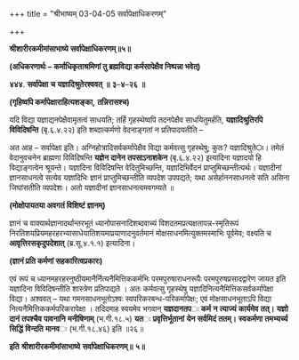 +++
title = "श्रीभाष्यम् 03-04-05 सर्वापेक्षाधिकरणम्"

+++
<div claऽऽ="elementor-widget-container">

**श्रीशारीरकमीमांसाभाष्ये** **सर्वापेक्षाधिकरणम्॥५॥**

**(अधिकरणार्थः – कर्माधिकृताश्रमिणां तु ब्रह्मविद्या कर्मसापेक्षैव निष्पन्ना भवेत्)**

**४४४**. **सर्वापेक्षा** **च** **यज्ञादिश्रुतेरश्ववत्** **॥** **३**–**४**–**२६** **॥**

**(गृहिष्वपि कर्मापेक्षाराहित्यशङ्का,** **तन्निरासश्च)**

यदि विद्या यज्ञाद्यनपेक्षैवामृतत्वं साधयति; तर्हि गृहस्थेष्वपि तदनपेक्षैव साधयितुमर्हति, **यज्ञादिश्रुतिरपि** **विविदिषन्ति** (बृ.६.४.२२) इति शब्दात्कर्मणो वेदनाङ्गतां न प्रतिपादयतीति –

अत आह – सर्वापेक्षा इति। अग्निहोत्रादिसर्वकर्मापेक्षैव विद्या कर्मवत्सु गृहस्थेषु; कुतः? यज्ञादिश्रुते**ः**। तमेतं वेदानुवचनेन ब्राह्मणा विविदिषन्ति **यज्ञेन** **दानेन** **तपसाऽनाशकेन** (बृ.६.४.२२) इत्यादिना यज्ञादयो हि विद्याङ्गत्वेन श्रूयन्ते। यज्ञादिना विविदिषन्ति वेदितुमिच्छन्ति, यज्ञादिभिर्वेदनं प्राप्तुमिच्छन्तीत्यर्थः। यज्ञादीनां ज्ञानसाधनत्वे सत्येव यज्ञादिभिः ज्ञानं प्राप्तुमिच्छन्तीति व्यपदेश उपपद्यते; यथा असेर्हाननसाधनत्वे सति असिना जिघांसतीति व्यपदेशः। अतो यज्ञादीनां ज्ञानसाधनत्वमवगम्यते ॥

**(मोक्षोपायतया अवगतं विशिष्टं ज्ञानम्)**

ज्ञानं च वाक्यार्थज्ञानादर्थान्तरभूतं ध्यानोपासनादिशब्दवाच्यं विशदतमप्रत्यक्षतापन्न-स्मृतिरूपं निरतिशयप्रियमहरहरभ्यासाधेयातिशयमाप्रयाणादनुवर्तमानं मोक्षसाधनमित्युक्तमस्माभिः पूर्वमेव; वक्ष्यति च **आवृत्तिरसकृदुपदेशात्** (ब्र.सू.४.१.१) इत्यादिना।

**(ज्ञानं प्रति कर्मणां सहकारित्वप्रकारः)**

एवं रूपं च ध्यानमहरहरनुष्ठीयमानैर्नित्यनैमित्तिककर्मभिः परमपुरुषाराधनरूपैः परमपुरुषप्रसादद्वारेण जायत इति यज्ञादिना विविदिषन्तीति शास्त्रेण प्रतिपाद्यते । अतः कर्मवत्सु गृहस्थेषु यज्ञादिनित्यनैमित्तिकसर्वकर्मापेक्षा विद्या। अश्ववत् – यथा गमनसाधनभूतोऽश्वः स्वपरिकरबन्ध-परिकर्मापेक्षः; एवं मोक्षसाधनभूताऽपि विद्या नित्यनैमित्तिककर्मपरिकरापेक्षा । तदिदमाह स्वयमेव भगवान् **यज्ञदानतप**ः **कर्म** **न** **त्याज्यं** **कार्यमेव** **तत्।** **यज्ञो** **दानं** **तपश्चैव** **पावनानि** **मनीषिणाम्** (भ.गी.१८.५) **यत**ः **प्रवृत्तिर्भूतानां** **येन** **सर्वमिदं** **ततम्।** **स्वकर्मणा** **तमभ्यर्च्य** **सिद्धिं** **विन्दति** **मानव**ः (भ.गी.१८.४६) इति ॥२६॥

**इति** **श्रीशारीरकमीमांसाभाष्ये** **सर्वापेक्षाधिकरणम्॥** **५॥**

</div>
